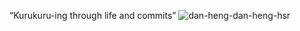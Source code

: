 “Kurukuru-ing through life and commits”
![dan-heng-dan-heng-hsr](https://github.com/user-attachments/assets/8df977e6-3e03-45cb-ac7d-b42331a929be)

